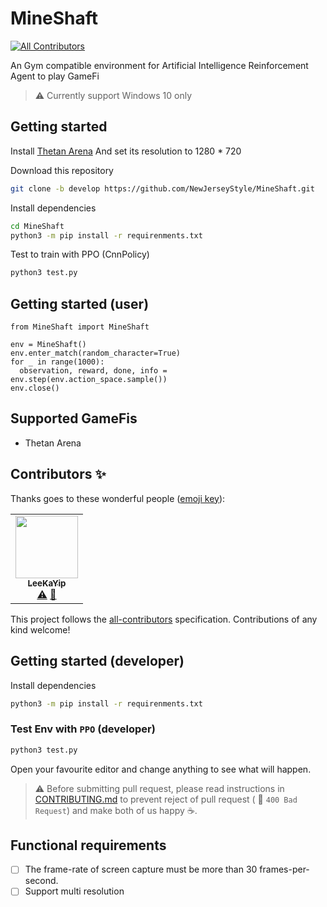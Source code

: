 # MineShaft
<!-- ALL-CONTRIBUTORS-BADGE:START - Do not remove or modify this section -->
[![All Contributors](https://img.shields.io/badge/all_contributors-1-orange.svg?style=flat-square)](#contributors-)
<!-- ALL-CONTRIBUTORS-BADGE:END -->
An Gym compatible environment for Artificial Intelligence Reinforcement Agent to play GameFi

> ⚠️ Currently support Windows 10 only
## Getting started
Install [Thetan Arena](https://thetanarena.com/)
And set its resolution to 1280 * 720

Download this repository
```bash
git clone -b develop https://github.com/NewJerseyStyle/MineShaft.git
```

Install dependencies
```bash
cd MineShaft
python3 -m pip install -r requirenments.txt
```

Test to train with PPO (CnnPolicy)
```bash
python3 test.py
```

## Getting started (user)
```py3
from MineShaft import MineShaft

env = MineShaft()
env.enter_match(random_character=True)
for _ in range(1000):
  observation, reward, done, info = env.step(env.action_space.sample())
env.close()
```

## Supported GameFis
- Thetan Arena

## Contributors ✨

Thanks goes to these wonderful people ([emoji key](https://allcontributors.org/docs/en/emoji-key)):

<!-- ALL-CONTRIBUTORS-LIST:START - Do not remove or modify this section -->
<!-- prettier-ignore-start -->
<!-- markdownlint-disable -->
<table>
  <tr>
    <td align="center"><a href="https://github.com/210388248"><img src="https://avatars.githubusercontent.com/u/110087604?v=4?s=100" width="100px;" alt=""/><br /><sub><b>LeeKaYip</b></sub></a><br /><a href="https://github.com/Kush-Gold-Rush/MineShaft/commits?author=210388248" title="Tests">⚠️</a> <a href="https://github.com/Kush-Gold-Rush/MineShaft/issues?q=author%3A210388248" title="Bug reports">🐛</a></td>
  </tr>
</table>

<!-- markdownlint-restore -->
<!-- prettier-ignore-end -->

<!-- ALL-CONTRIBUTORS-LIST:END -->

This project follows the [all-contributors](https://github.com/all-contributors/all-contributors) specification. Contributions of any kind welcome!

## Getting started (developer)
Install dependencies
```bash
python3 -m pip install -r requirenments.txt
```

### Test Env with `PPO` (developer)
```bash
python3 test.py
```

Open your favourite editor and change anything to see what will happen.

> ⚠️ Before submitting pull request, please read instructions in [CONTRIBUTING.md](CONTRIBUTING.md)
to prevent reject of pull request ( 🚧 `400 Bad Request`) and make both of us happy ☕.

## Functional requirements
- [ ] The frame-rate of screen capture must be more than 30 frames-per-second.
- [ ] Support multi resolution
